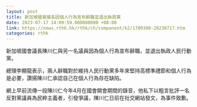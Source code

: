 ```yaml
---
layout: post
title: 新加坡國會議長因個人行為宣布辭職並退出執政黨
date: 2023-07-17 14:09:59.000000000 +08:00
link: https://news.rthk.hk/rthk/ch/component/k2/1709300-20230717.htm
categories: rthk
---
```


新加坡國會議長陳川仁與另一名議員因為個人行為宣布辭職，並退出執政人民行動黨。

總理李顯龍表示，兩人辭職對於維持人民行動黨多年來堅持高標準禮節和個人行為是必要，讚揚陳川仁承認自己在個人行為存在缺陷。

網上早前流傳一段陳川仁今年4月在國會開會期間的錄音，他私下以粗言批評一名反對黨議員為民粹主義者，引發爭議，陳川仁日前在社交網站發文，為事件致歉。

